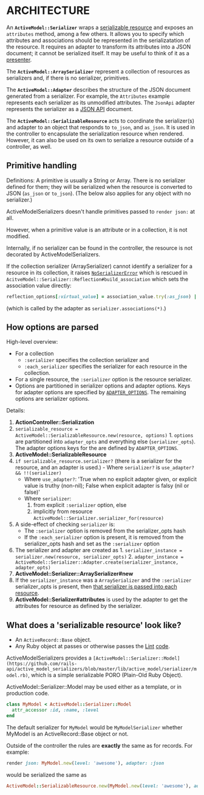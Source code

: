 # ARCHITECTURE

An **`ActiveModel::Serializer`** wraps a [serializable resource](https://github.com/rails/rails/blob/4-2-stable/activemodel/lib/active_model/serialization.rb)
and exposes an `attributes` method, among a few others.
It allows you to specify which attributes and associations should be represented in the serializatation of the resource.
It requires an adapter to transform its attributes into a JSON document; it cannot be serialized itself.
It may be useful to think of it as a
[presenter](http://blog.steveklabnik.com/posts/2011-09-09-better-ruby-presenters).

The **`ActiveModel::ArraySerializer`** represent a collection of resources as serializers
and, if there is no serializer, primitives.

The **`ActiveModel::Adapter`** describes the structure of the JSON document generated from a
serializer. For example, the `Attributes` example represents each serializer as its
unmodified attributes.  The `JsonApi` adapter represents the serializer as a [JSON
API](jsonapi.org/) document.

The **`ActiveModel::SerializableResource`** acts to coordinate the serializer(s) and adapter
to an object that responds to `to_json`, and `as_json`.  It is used in the controller to
encapsulate the serialization resource when rendered. However, it can also be used on its own
to serialize a resource outside of a controller, as well.

## Primitive handling

Definitions: A primitive is usually a String or Array. There is no serializer
defined for them; they will be serialized when the resource is converted to JSON (`as_json` or
`to_json`).  (The below also applies for any object with no serializer.)

ActiveModelSerializers doesn't handle primitives passed to `render json:` at all.

However, when a primitive value is an attribute or in a collection,
it is not modified.

Internally, if no serializer can be found in the controller, the resource is not decorated by
ActiveModelSerializers.

If the collection serializer (ArraySerializer) cannot
identify a serializer for a resource in its collection, it raises [`NoSerializerError`](https://github.com/rails-api/active_model_serializers/issues/1191#issuecomment-142327128)
which is rescued in `AcitveModel::Serializer::Reflection#build_association` which sets
the association value directly:

```ruby
reflection_options[:virtual_value] = association_value.try(:as_json) || association_value
```

(which is called by the adapter as `serializer.associations(*)`.)

## How options are parsed

High-level overview:

- For a collection
  - `:serializer` specifies the collection serializer and
  - `:each_serializer` specifies the serializer for each resource in the collection.
- For a single resource, the `:serializer` option is the resource serializer.
- Options are partitioned in serializer options and adapter options.  Keys for adapter options are specified by
    [`ADAPTER_OPTIONS`](https://github.com/rails-api/active_model_serializers/blob/master/lib/active_model/serializable_resource.rb#L4).
    The remaining options are serializer options.

Details:

1. **ActionController::Serialization**
  1. `serializable_resource = ActiveModel::SerializableResource.new(resource, options)`
    1. `options` are partitioned into `adapter_opts` and everything else (`serializer_opts`).
      The adapter options keys for the are defined by `ADAPTER_OPTIONS`.
1. **ActiveModel::SerializableResource**
  1. `if serializable_resource.serializer?` (there is a serializer for the resource, and an adapter is used.)
    - Where `serializer?` is `use_adapter? && !!(serializer)`
      - Where `use_adapter?`: 'True when no explicit adapter given, or explicit value is truthy (non-nil);
        False when explicit adapter is falsy (nil or false)'
      - Where `serializer`:
        1. from explicit `:serializer` option, else
        2. implicitly from resource `ActiveModel::Serializer.serializer_for(resource)`
  1. A side-effect of checking `serializer` is:
     - The `:serializer` option is removed from the serializer_opts hash
     - If the `:each_serializer` option is present, it is removed from the serializer_opts hash and set as the `:serializer` option
  1. The serializer and adapter are created as
    1. `serializer_instance = serializer.new(resource, serializer_opts)`
    2. `adapter_instance = ActiveModel::Serializer::Adapter.create(serializer_instance, adapter_opts)`
1. **ActiveModel::Serializer::ArraySerializer#new**
  1. If the `serializer_instance` was a `ArraySerializer` and the `:serializer` serializer_opts
    is present, then [that serializer is passed into each resource](https://github.com/rails-api/active_model_serializers/blob/a54d237e2828fe6bab1ea5dfe6360d4ecc8214cd/lib/active_model/serializer/array_serializer.rb#L14-L16).
1. **ActiveModel::Serializer#attributes** is used by the adapter to get the attributes for
  resource as defined by the serializer.

## What does a 'serializable resource' look like?

- An `ActiveRecord::Base` object.
- Any Ruby object at passes or otherwise passes the
  [Lint](http://www.rubydoc.info/github/rails-api/active_model_serializers/ActiveModel/Serializer/Lint/Tests)
  [code](https://github.com/rails-api/active_model_serializers/blob/master/lib/active_model/serializer/lint.rb).

ActiveModelSerializers provides a
`[ActiveModel::Serializer::Model](https://github.com/rails-api/active_model_serializers/blob/master/lib/active_model/serializer/model.rb)`,
which is a simple serializable PORO (Plain-Old Ruby Object).

ActiveModel::Serializer::Model may be used either as a template, or in production code.

```ruby
class MyModel < ActiveModel::Serializer::Model
  attr_accessor :id, :name, :level
end
```

The default serializer for `MyModel` would be `MyModelSerializer` whether MyModel is an
ActiveRecord::Base object or not.

Outside of the controller the rules are **exactly** the same as for records. For example:

```ruby
render json: MyModel.new(level: 'awesome'), adapter: :json
```

would be serialized the same as

```ruby
ActiveModel::SerializableResource.new(MyModel.new(level: 'awesome'), adapter: :json).as_json
```
